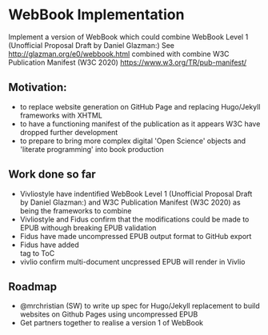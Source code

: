 # WebBook Implementation

Implement a version of WebBook which could combine WebBook Level 1 (Unofficial Proposal Draft by Daniel Glazman:) See http://glazman.org/e0/webbook.html combined with combine W3C Publication Manifest (W3C 2020) https://www.w3.org/TR/pub-manifest/

## Motivation:

- to replace website generation on GitHub Page and replacing Hugo/Jekyll frameworks with XHTML
- to have a functioning manifest of the publication as it appears W3C have dropped further development
- to prepare to bring more complex digital 'Open Science' objects and 'literate programming' into book production 

## Work done so far

 - Vivliostyle have indentified WebBook Level 1 (Unofficial Proposal Draft by Daniel Glazman:) and W3C Publication Manifest (W3C 2020) as being the frameworks to combine
 - Vivliostyle and Fidus confirm that the modifications could be made to EPUB withough breaking EPUB validation
 - Fidus have made uncompressed EPUB output format to GitHub export
 - Fidus have added <nav> tag to ToC
 - vivlio confirm multi-document uncpressed EPUB will render in Vivlio 

## Roadmap  

 - @mrchristian (SW) to write up spec for Hugo/Jekyll replacement to build websites on Github Pages using uncompressed EPUB
 - Get partners together to realise a version 1 of WebBook
  
  
